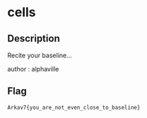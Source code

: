 # cells
## Description
Recite your baseline...

author : alphaville

## Flag
`Arkav7{you_are_not_even_close_to_baseline}`